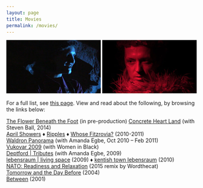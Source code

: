 ```yaml
---
layout: page
title: Movies
permalink: /movies/
---
```


![blue](/images/blue.jpg) ![red](/images/red.jpg)  

For a full list, see [this page](https://rosedetivoli.github.io/all_works/). View and read about the following, by browsing the links below:

[The Flower Beneath the Foot](http://www.the-flower-beneath-the-foot.com) (in pre-production) 
[Concrete Heart Land](http://concreteheartland.info) (with Steven Ball, 2014)  
[April Showers](https://rosedetivoli.github.io/april_showers/) ♦ [Ripples](https://rosedetivoli.github.io/april_showers/) ♦ [Whose Fitzrovia?](https://rosedetivoli.github.io/april_showers/) (2010-2011)  
[Waldron Panorama](https://rosedetivoli.github.io/waldron/) (with Amanda  Egbe, Oct 2010 – Feb 2011)  
[Vukovar 2009](https://rosedetivoli.github.io/vukovar/) (with Women in  Black)  
[Deptford | Tributes](http://deptfordtributes.co.uk) (with Amanda  Egbe, 2009)  
[lebensraum | living space](https://rosedetivoli.github.io/lebensraum/) (2009) ♦ [kentish town lebensraum](https://rosedetivoli.github.io/ktlebensraum/) (2010)  
[NATO: Readiness and Relaxation](https://rosedetivoli.github.io/nato/) (2015 remix by Wordthecat)  
[Tomorrow and the Day Before](https://rosedetivoli.github.io/tadb/) (2004)  
[Between](https://rosedetivoli.github.io/between/) (2001)  
